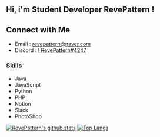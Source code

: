 ## Hi, i'm Student Developer RevePattern !

## Connect with Me
- Email : [revepattern@naver.com](mailto:revepattern@naver.com)
- Discord : [! RevePattern#4247](https://discord.com)

### Skills
- Java
- JavaScript
- Python
- PHP
- Notion
- Slack
- PhotoShop 

[![RevePattern's github stats](https://github-readme-stats.vercel.app/api?username=RevePattern&show_icons=true&hide_border=true&count_private=true)](https://github.com/RevePattern)
[![Top Langs](https://github-readme-stats.vercel.app/api/top-langs/?username=RevePattern&hide_langs_below=0.5)](#)
